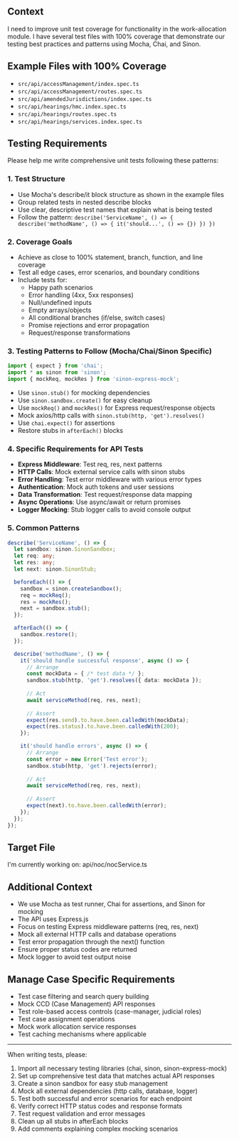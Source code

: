 ## Context
I need to improve unit test coverage for functionality in the work-allocation module. I have several test files with 100% coverage that demonstrate our testing best practices and patterns using Mocha, Chai, and Sinon.

## Example Files with 100% Coverage
- `src/api/accessManagement/index.spec.ts`
- `src/api/accessManagement/routes.spec.ts`
- `src/api/amendedJurisdictions/index.spec.ts`
- `src/api/hearings/hmc.index.spec.ts`
- `src/api/hearings/routes.spec.ts`
- `src/api/hearings/services.index.spec.ts`

## Testing Requirements
Please help me write comprehensive unit tests following these patterns:

### 1. Test Structure
- Use Mocha's describe/it block structure as shown in the example files
- Group related tests in nested describe blocks
- Use clear, descriptive test names that explain what is being tested
- Follow the pattern: `describe('ServiceName', () => { describe('methodName', () => { it('should...', () => {}) }) })`

### 2. Coverage Goals
- Achieve as close to 100% statement, branch, function, and line coverage
- Test all edge cases, error scenarios, and boundary conditions
- Include tests for:
  - Happy path scenarios
  - Error handling (4xx, 5xx responses)
  - Null/undefined inputs
  - Empty arrays/objects
  - All conditional branches (if/else, switch cases)
  - Promise rejections and error propagation
  - Request/response transformations

### 3. Testing Patterns to Follow (Mocha/Chai/Sinon Specific)
```typescript
import { expect } from 'chai';
import * as sinon from 'sinon';
import { mockReq, mockRes } from 'sinon-express-mock';
```

- Use `sinon.stub()` for mocking dependencies
- Use `sinon.sandbox.create()` for easy cleanup
- Use `mockReq()` and `mockRes()` for Express request/response objects
- Mock axios/http calls with `sinon.stub(http, 'get').resolves()`
- Use `chai.expect()` for assertions
- Restore stubs in `afterEach()` blocks

### 4. Specific Requirements for API Tests
- **Express Middleware**: Test req, res, next patterns
- **HTTP Calls**: Mock external service calls with sinon stubs
- **Error Handling**: Test error middleware with various error types
- **Authentication**: Mock auth tokens and user sessions
- **Data Transformation**: Test request/response data mapping
- **Async Operations**: Use async/await or return promises
- **Logger Mocking**: Stub logger calls to avoid console output

### 5. Common Patterns
```typescript
describe('ServiceName', () => {
  let sandbox: sinon.SinonSandbox;
  let req: any;
  let res: any;
  let next: sinon.SinonStub;

  beforeEach(() => {
    sandbox = sinon.createSandbox();
    req = mockReq();
    res = mockRes();
    next = sandbox.stub();
  });

  afterEach(() => {
    sandbox.restore();
  });

  describe('methodName', () => {
    it('should handle successful response', async () => {
      // Arrange
      const mockData = { /* test data */ };
      sandbox.stub(http, 'get').resolves({ data: mockData });
      
      // Act
      await serviceMethod(req, res, next);
      
      // Assert
      expect(res.send).to.have.been.calledWith(mockData);
      expect(res.status).to.have.been.calledWith(200);
    });

    it('should handle errors', async () => {
      // Arrange
      const error = new Error('Test error');
      sandbox.stub(http, 'get').rejects(error);
      
      // Act
      await serviceMethod(req, res, next);
      
      // Assert
      expect(next).to.have.been.calledWith(error);
    });
  });
});
```

## Target File
I'm currently working on: api/noc/nocService.ts

## Additional Context
- We use Mocha as test runner, Chai for assertions, and Sinon for mocking
- The API uses Express.js
- Focus on testing Express middleware patterns (req, res, next)
- Mock all external HTTP calls and database operations
- Test error propagation through the next() function
- Ensure proper status codes are returned
- Mock logger to avoid test output noise

## Manage Case Specific Requirements
- Test case filtering and search query building
- Mock CCD (Case Management) API responses
- Test role-based access controls (case-manager, judicial roles)
- Test case assignment operations
- Mock work allocation service responses
- Test caching mechanisms where applicable

---

When writing tests, please:
1. Import all necessary testing libraries (chai, sinon, sinon-express-mock)
2. Set up comprehensive test data that matches actual API responses
3. Create a sinon sandbox for easy stub management
4. Mock all external dependencies (http calls, database, logger)
5. Test both successful and error scenarios for each endpoint
6. Verify correct HTTP status codes and response formats
7. Test request validation and error messages
8. Clean up all stubs in afterEach blocks
9. Add comments explaining complex mocking scenarios
